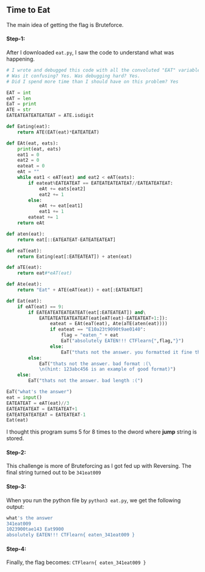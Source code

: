 ## Time to Eat
The main idea of getting the flag is Bruteforce.

#### Step-1:
After I downloaded `eat.py`, I saw the code to understand what was happening.
```py
# I wrote and debugged this code with all the convoluted "EAT" variable names.
# Was it confusing? Yes. Was debugging hard? Yes.
# Did I spend more time than I should have on this problem? Yes

EAT = int
eAT = len
EaT = print
ATE = str
EATEATEATEATEATEAT = ATE.isdigit

def Eating(eat):
    return ATE(EAT(eat)*EATEATEAT)

def EAt(eat, eats):
    print(eat, eats)
    eat1 = 0
    eat2 = 0
    eateat = 0
    eAt = ""
    while eat1 < eAT(eat) and eat2 < eAT(eats):
        if eateat%EATEATEAT == EATEATEATEATEAT//EATEATEATEAT:
            eAt += eats[eat2]
            eat2 += 1
        else:
            eAt += eat[eat1]
            eat1 += 1
        eateat += 1
    return eAt

def aten(eat):
    return eat[::EATEATEAT-EATEATEATEAT]

def eaT(eat):
    return Eating(eat[:EATEATEAT]) + aten(eat)

def aTE(eat):
    return eat#*eAT(eat)

def Ate(eat):
    return "Eat" + ATE(eAT(eat)) + eat[:EATEATEAT]

def Eat(eat):
    if eAT(eat) == 9:
        if EATEATEATEATEATEAT(eat[:EATEATEAT]) and\
            EATEATEATEATEATEAT(eat[eAT(eat)-EATEATEAT+1:]):
                eateat = EAt(eaT(eat), Ate(aTE(aten(eat))))
                if eateat == "E10a23t9090t9ae0140":
                    flag = "eaten_" + eat
                    EaT("absolutely EATEN!!! CTFlearn{",flag,"}")
                else:
                    EaT("thats not the answer. you formatted it fine tho, here's what you got\n>>", eateat)
        else:
            EaT("thats not the answer. bad format :(\
            \n(hint: 123abc456 is an example of good format)")
    else:
        EaT("thats not the answer. bad length :(")

EaT("what's the answer")
eat = input()
EATEATEAT = eAT(eat)//3
EATEATEATEAT = EATEATEAT+1
EATEATEATEATEAT = EATEATEAT-1
Eat(eat)
```

I thought this program sums 5 for 8 times to the dword where <b>jump</b> string is stored.

#### Step-2:
This challenge is more of Bruteforcing as I got fed up with Reversing.
The final string turned out to be `341eat009`

#### Step-3:
When you run the python file by `python3 eat.py`, we get the following output:

```bash
what's the answer
341eat009
1023900tae143 Eat9900
absolutely EATEN!!! CTFlearn{ eaten_341eat009 }
```

#### Step-4:
Finally, the flag becomes:
`CTFlearn{ eaten_341eat009 }`